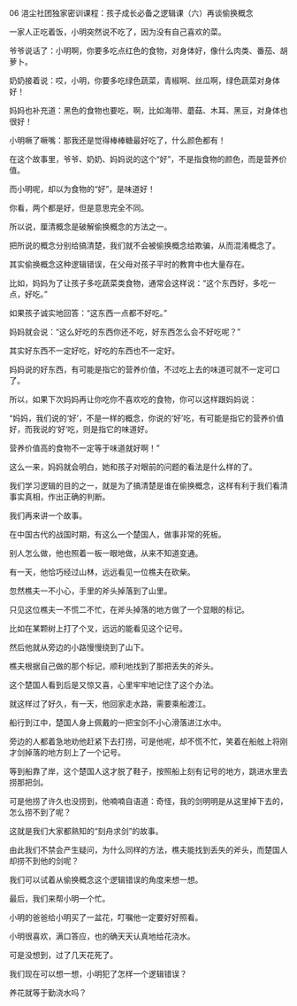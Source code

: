 06 浥尘社团独家密训课程：孩子成长必备之逻辑课（六）再谈偷换概念



一家人正吃着饭，小明突然说不吃了，因为没有自己喜欢的菜。

爷爷说话了：小明啊，你要多吃点红色的食物，对身体好，像什么肉类、番茄、胡萝卜。

奶奶接着说：哎，小明，你要多吃绿色蔬菜，青椒啊、丝瓜啊，绿色蔬菜对身体好！

妈妈也补充道：黑色的食物也要吃，啊，比如海带、蘑菇、木耳、黑豆，对身体也很好！

小明噘了噘嘴：那我还是觉得棒棒糖最好吃了，什么颜色都有！



在这个故事里，爷爷、奶奶、妈妈说的这个“好”，不是指食物的颜色，而是营养价值。

而小明呢，却以为食物的“好”，是味道好！

你看，两个都是好，但是意思完全不同。

所以说，厘清概念是破解偷换概念的方法之一。

把所说的概念分别给搞清楚，我们就不会被偷换概念给欺骗，从而混淆概念了。



其实偷换概念这种逻辑错误，在父母对孩子平时的教育中也大量存在。

比如，妈妈为了让孩子多吃蔬菜类食物，通常会这样说：“这个东西好，多吃一点，好吃。”

如果孩子诚实地回答：“这东西一点都不好吃。”

妈妈就会说：“这么好吃的东西你还不吃，好东西怎么会不好吃呢？”

其实好东西不一定好吃，好吃的东西也不一定好。

妈妈说的好东西，有可能是指它的营养价值，不过吃上去的味道可就不一定可口了。



所以，如果下次妈妈再让你吃你不喜欢吃的食物，你可以这样跟妈妈说：

“妈妈，我们说的‘好’，不是一样的概念，你说的‘好’吃，有可能是指它的营养价值好，而我说的‘好’吃，则是指它的味道好。

营养价值高的食物不一定等于味道就好啊！”

这么一来，妈妈就会明白，她和孩子对眼前的问题的看法是什么样的了。

我们学习逻辑的目的之一，就是为了搞清楚是谁在偷换概念，这样有利于我们看清事实真相，作出正确的判断。



我们再来讲一个故事。

在中国古代的战国时期，有这么一个楚国人，做事非常的死板。

别人怎么做，他也照着一板一眼地做，从来不知道变通。

有一天，他恰巧经过山林，远远看见一位樵夫在砍柴。

忽然樵夫一不小心，手里的斧头掉落到了山里。

只见这位樵夫一不慌二不忙，在斧头掉落的地方做了一个显眼的标记。

比如在某颗树上打了个叉，远远的能看见这个记号。

然后他就从旁边的小路慢慢绕到了山下。

樵夫根据自己做的那个标记，顺利地找到了那把丢失的斧头。



这个楚国人看到后是又惊又喜，心里牢牢地记住了这个办法。

就这样过了好久，有一天，他回家走水路，需要乘船渡江。

船行到江中，楚国人身上佩戴的一把宝剑不小心滑落进江水中。

旁边的人都着急地劝他赶紧下去打捞，可是他呢，却不慌不忙，笑着在船舷上将刚才剑掉落的地方刻上了一个记号。

等到船靠了岸，这个楚国人这才脱了鞋子，按照船上刻有记号的地方，跳进水里去捞那把剑。

可是他捞了许久也没捞到，他喃喃自语道：奇怪，我的剑明明是从这里掉下去的，怎么捞不到了呢？

这就是我们大家都熟知的“刻舟求剑”的故事。

由此我们不禁会产生疑问，为什么同样的方法，樵夫能找到丢失的斧头，而楚国人却捞不到他的剑呢？

我们可以试着从偷换概念这个逻辑错误的角度来想一想。



最后，我们来帮小明一个忙。

小明的爸爸给小明买了一盆花，叮嘱他一定要好好照看。

小明很喜欢，满口答应，也的确天天认真地给花浇水。

可是没想到，过了几天花死了。

我们现在可以想一想，小明犯了怎样一个逻辑错误？

养花就等于勤浇水吗？











